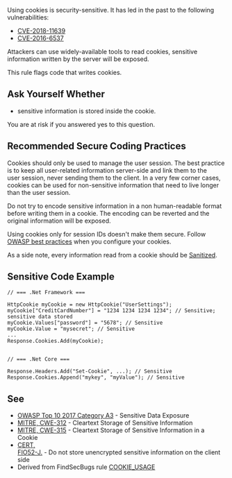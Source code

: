 
Using cookies is security-sensitive. It has led in the past to the following vulnerabilities:

- [CVE-2018-11639](http://cve.mitre.org/cgi-bin/cvename.cgi?name=CVE-2018-11639)
- [CVE-2016-6537](http://cve.mitre.org/cgi-bin/cvename.cgi?name=CVE-2016-6537)


Attackers can use widely-available tools to read cookies, sensitive information written by the server will be exposed.

This rule flags code that writes cookies.

## Ask Yourself Whether

- sensitive information is stored inside the cookie.


You are at risk if you answered yes to this question.

## Recommended Secure Coding Practices

Cookies should only be used to manage the user session. The best practice is to keep all user-related information server-side and link them to the<br>user session, never sending them to the client. In a very few corner cases, cookies can be used for non-sensitive information that need to live longer<br>than the user session.

Do not try to encode sensitive information in a non human-readable format before writing them in a cookie. The encoding can be reverted and the<br>original information will be exposed.

Using cookies only for session IDs doesn't make them secure. Follow [OWASP best practices](https://www.owasp.org/index.php/Session_Management_Cheat_Sheet#Cookies) when you configure your cookies.

As a side note, every information read from a cookie should be [Sanitized](https://www.owasp.org/index.php/Input_Validation_Cheat_Sheet).

## Sensitive Code Example


    // === .Net Framework ===
    
    HttpCookie myCookie = new HttpCookie("UserSettings");
    myCookie["CreditCardNumber"] = "1234 1234 1234 1234"; // Sensitive; sensitive data stored
    myCookie.Values["password"] = "5678"; // Sensitive
    myCookie.Value = "mysecret"; // Sensitive
    ...
    Response.Cookies.Add(myCookie);
    
    
    // === .Net Core ===
    
    Response.Headers.Add("Set-Cookie", ...); // Sensitive
    Response.Cookies.Append("mykey", "myValue"); // Sensitive


## See

- [OWASP Top 10 2017 Category A3](https://www.owasp.org/index.php/Top_10-2017_A3-Sensitive_Data_Exposure) - Sensitive Data Exposure<br>
- [MITRE, CWE-312](http://cwe.mitre.org/data/definitions/312.html) - Cleartext Storage of Sensitive Information
- [MITRE, CWE-315](http://cwe.mitre.org/data/definitions/315.html) - Cleartext Storage of Sensitive Information in a Cookie
- [CERT,<br>  FIO52-J.](https://wiki.sei.cmu.edu/confluence/display/java/FIO52-J.+Do+not+store+unencrypted+sensitive+information+on+the+client+side) - Do not store unencrypted sensitive information on the client side
- Derived from FindSecBugs rule [COOKIE\_USAGE](https://find-sec-bugs.github.io/bugs.htm#COOKIE_USAGE)

